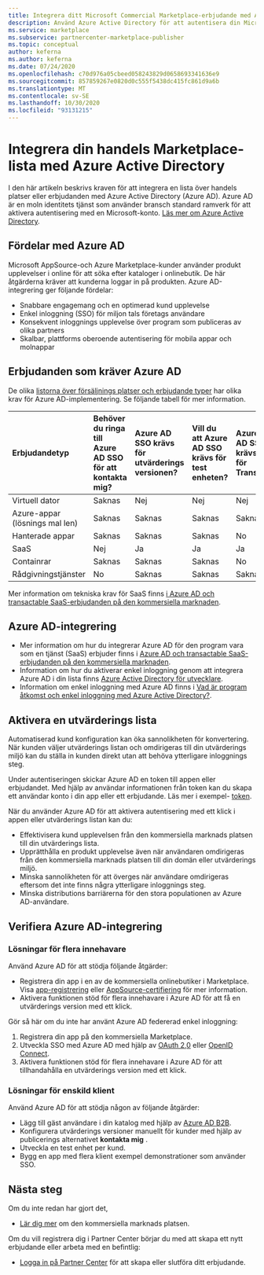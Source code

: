 ```yaml
---
title: Integrera ditt Microsoft Commercial Marketplace-erbjudande med Azure Active Directory
description: Använd Azure Active Directory för att autentisera din Microsoft AppSource och Azure Marketplace-erbjudanden.
ms.service: marketplace
ms.subservice: partnercenter-marketplace-publisher
ms.topic: conceptual
author: keferna
ms.author: keferna
ms.date: 07/24/2020
ms.openlocfilehash: c70d976a05cbeed058243829d0658693341636e9
ms.sourcegitcommit: 857859267e0820d0c555f5438dc415fc861d9a6b
ms.translationtype: MT
ms.contentlocale: sv-SE
ms.lasthandoff: 10/30/2020
ms.locfileid: "93131215"
---
```

# <a name="integrate-your-commercial-marketplace-listing-with-azure-active-directory"></a>Integrera din handels Marketplace-lista med Azure Active Directory

 I den här artikeln beskrivs kraven för att integrera en lista över handels platser eller erbjudanden med Azure Active Directory (Azure AD). Azure AD är en moln identitets tjänst som använder bransch standard ramverk för att aktivera autentisering med en Microsoft-konto. [Läs mer om Azure Active Directory](https://azure.microsoft.com/services/active-directory).

## <a name="azure-ad-benefits"></a>Fördelar med Azure AD

Microsoft AppSource-och Azure Marketplace-kunder använder produkt upplevelser i online för att söka efter kataloger i onlinebutik. De här åtgärderna kräver att kunderna loggar in på produkten. Azure AD-integrering ger följande fördelar:

- Snabbare engagemang och en optimerad kund upplevelse
- Enkel inloggning (SSO) för miljon tals företags användare
- Konsekvent inloggnings upplevelse över program som publiceras av olika partners
- Skalbar, plattforms oberoende autentisering för mobila appar och molnappar

## <a name="offers-that-require-azure-ad"></a>Erbjudanden som kräver Azure AD

De olika [listorna över försäljnings platser och erbjudande typer](determine-your-listing-type.md) har olika krav för Azure AD-implementering. Se följande tabell för mer information.

| Erbjudandetyp    | Behöver du ringa till Azure AD SSO för att kontakta mig?  | Azure AD SSO krävs för utvärderings versionen? | Vill du att Azure AD SSO krävs för test enheten?  | Azure AD SSO krävs för Transact |
| :------------------- | :-------------------|:-------------------|:-------------------|:-------------------|
| Virtuell dator | Saknas | Nej | Nej | Nej |
| Azure-appar (lösnings mal len)  | Saknas | Saknas | Saknas | Saknas |
| Hanterade appar  | Saknas | Saknas | Saknas | No |
| SaaS  | Nej | Ja | Ja | Ja |
| Containrar  | Saknas | Saknas | Saknas | No |
| Rådgivningstjänster  | No | Saknas | Saknas | Saknas |

Mer information om tekniska krav för SaaS finns [i Azure AD och transactable SaaS-erbjudanden på den kommersiella marknaden](./azure-ad-saas.md).

## <a name="azure-ad-integration"></a>Azure AD-integrering

- Mer information om hur du integrerar Azure AD för den program vara som en tjänst (SaaS) erbjuder finns i [Azure AD och transactable SaaS-erbjudanden på den kommersiella marknaden](./azure-ad-saas.md).
- Information om hur du aktiverar enkel inloggning genom att integrera Azure AD i din lista finns [Azure Active Directory för utvecklare](../active-directory/develop/index.yml).
- Information om enkel inloggning med Azure AD finns i [Vad är program åtkomst och enkel inloggning med Azure Active Directory?](../active-directory/manage-apps/what-is-single-sign-on.md).

## <a name="enable-a-trial-listing"></a>Aktivera en utvärderings lista

Automatiserad kund konfiguration kan öka sannolikheten för konvertering. När kunden väljer utvärderings listan och omdirigeras till din utvärderings miljö kan du ställa in kunden direkt utan att behöva ytterligare inloggnings steg.

Under autentiseringen skickar Azure AD en token till appen eller erbjudandet. Med hjälp av användar informationen från token kan du skapa ett användar konto i din app eller ett erbjudande. Läs mer i exempel- [token](../active-directory/develop/id-tokens.md).

När du använder Azure AD för att aktivera autentisering med ett klick i appen eller utvärderings listan kan du:

- Effektivisera kund upplevelsen från den kommersiella marknads platsen till din utvärderings lista.
- Upprätthålla en produkt upplevelse även när användaren omdirigeras från den kommersiella marknads platsen till din domän eller utvärderings miljö.
- Minska sannolikheten för att överges när användare omdirigeras eftersom det inte finns några ytterligare inloggnings steg.
- Minska distributions barriärerna för den stora populationen av Azure AD-användare.

## <a name="verify-azure-ad-integration"></a>Verifiera Azure AD-integrering

### <a name="multitenant-solutions"></a>Lösningar för flera innehavare

Använd Azure AD för att stödja följande åtgärder:

- Registrera din app i en av de kommersiella onlinebutiker i Marketplace. Visa [app-registrering](../active-directory/develop/quickstart-register-app.md) eller [AppSource-certifiering](../active-directory/azuread-dev/howto-get-appsource-certified.md) för mer information.
- Aktivera funktionen stöd för flera innehavare i Azure AD för att få en utvärderings version med ett klick.

Gör så här om du inte har använt Azure AD federerad enkel inloggning:

1. Registrera din app på den kommersiella Marketplace.
1. Utveckla SSO med Azure AD med hjälp av [OAuth 2,0](../active-directory/azuread-dev/v1-protocols-oauth-code.md) eller [OpenID Connect](../active-directory/azuread-dev/v1-protocols-openid-connect-code.md).
1. Aktivera funktionen stöd för flera innehavare i Azure AD för att tillhandahålla en utvärderings version med ett klick.

### <a name="single-tenant-solutions"></a>Lösningar för enskild klient

Använd Azure AD för att stödja någon av följande åtgärder:

- Lägg till gäst användare i din katalog med hjälp av [Azure AD B2B](../active-directory/external-identities/what-is-b2b.md).
- Konfigurera utvärderings versioner manuellt för kunder med hjälp av publicerings alternativet **kontakta mig** .
- Utveckla en test enhet per kund.
- Bygg en app med flera klient exempel demonstrationer som använder SSO.

## <a name="next-steps"></a>Nästa steg

Om du inte redan har gjort det, 

- [Lär dig mer](https://azuremarketplace.microsoft.com/sell) om den kommersiella marknads platsen.

Om du vill registrera dig i Partner Center börjar du med att skapa ett nytt erbjudande eller arbeta med en befintlig:

- [Logga in på Partner Center](https://partner.microsoft.com/dashboard/account/v3/enrollment/introduction/partnership) för att skapa eller slutföra ditt erbjudande.